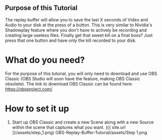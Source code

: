 ## Purpose of this Tutorial 
The replay buffer will allow you to save the last X seconds of Video and Audio to your disk at the press of a button. This is very similar to Nividia's Shadowplay feature where you don't have to actively be recording and creating large useless files. Finally get that sweet kill on a final boss? Just press that one button and have only the kill recorded to your disk.

# What do you need?
For the purpose of this tutorial, you will only need to download and use OBS Classic (OBS Studio will soon have the feature, making OBS Classic obsolete). The link to download OBS Classic can be found here: https://obsproject.com/

# How to set it up
1. Start up OBS Classic and create a new Scene along with a new Source within the scene that captures what you want.
({{ site.url }}/assets/step_1.png)
OBS-Replay-Buffer-Tutorial/assets/Step 1.png
